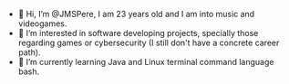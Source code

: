 - 👋 Hi, I’m @JMSPere, I am 23 years old and I am into music and videogames.
- 👀 I’m interested in software developing projects, specially those regarding games or cybersecurity (I still don't have a concrete career path).
- 🌱 I’m currently learning Java and Linux terminal command language bash.
